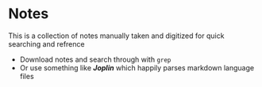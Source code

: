 # Notes #

This is a collection of notes manually taken and digitized for quick searching and refrence

- Download notes and search through with `grep`
- Or use something like ***Joplin*** which happily parses markdown language files
